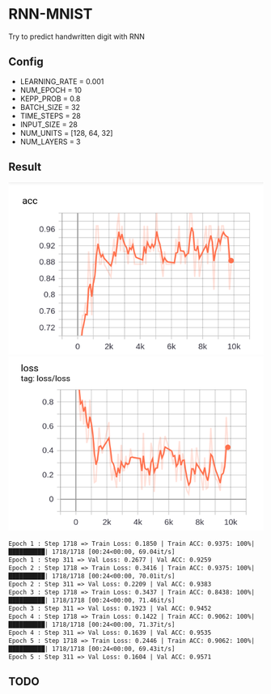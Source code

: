 # RNN-MNIST
Try to predict handwritten digit with RNN

## Config
* LEARNING_RATE = 0.001
* NUM_EPOCH = 10
* KEPP_PROB = 0.8
* BATCH_SIZE = 32
* TIME_STEPS = 28  
* INPUT_SIZE = 28 
* NUM_UNITS = [128, 64, 32]
* NUM_LAYERS = 3

## Result

![acc](./docs/acc.png) ![loss](./docs/loss.png)

```
Epoch 1 : Step 1718 => Train Loss: 0.1850 | Train ACC: 0.9375: 100%|██████████| 1718/1718 [00:24<00:00, 69.04it/s]
Epoch 1 : Step 311 => Val Loss: 0.2677 | Val ACC: 0.9259 
Epoch 2 : Step 1718 => Train Loss: 0.3416 | Train ACC: 0.9375: 100%|██████████| 1718/1718 [00:24<00:00, 70.01it/s]
Epoch 2 : Step 311 => Val Loss: 0.2209 | Val ACC: 0.9383 
Epoch 3 : Step 1718 => Train Loss: 0.3437 | Train ACC: 0.8438: 100%|██████████| 1718/1718 [00:24<00:00, 71.46it/s]
Epoch 3 : Step 311 => Val Loss: 0.1923 | Val ACC: 0.9452 
Epoch 4 : Step 1718 => Train Loss: 0.1422 | Train ACC: 0.9062: 100%|██████████| 1718/1718 [00:24<00:00, 71.37it/s]
Epoch 4 : Step 311 => Val Loss: 0.1639 | Val ACC: 0.9535 
Epoch 5 : Step 1718 => Train Loss: 0.2446 | Train ACC: 0.9062: 100%|██████████| 1718/1718 [00:24<00:00, 69.43it/s]
Epoch 5 : Step 311 => Val Loss: 0.1604 | Val ACC: 0.9571 
```

## TODO
